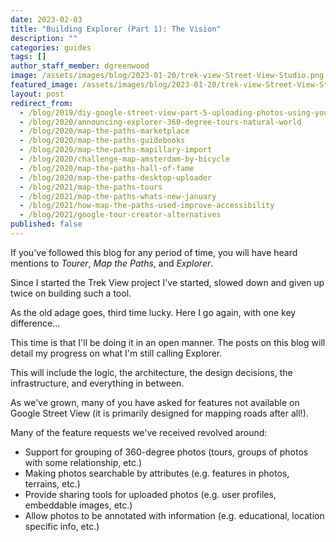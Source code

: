 ```yaml
---
date: 2023-02-03
title: "Building Explorer (Part 1): The Vision"
description: ""
categories: guides
tags: []
author_staff_member: dgreenwood
image: /assets/images/blog/2023-01-20/trek-view-Street-View-Studio.png
featured_image: /assets/images/blog/2023-01-20/trek-view-Street-View-Studio.png
layout: post
redirect_from:
  - /blog/2019/diy-google-street-view-part-5-uploading-photos-using-your-computer
  - /blog/2020/announcing-explorer-360-degree-tours-natural-world
  - /blog/2020/map-the-paths-marketplace
  - /blog/2020/map-the-paths-guidebooks
  - /blog/2020/map-the-paths-mapillary-import
  - /blog/2020/challenge-map-amsterdam-by-bicycle
  - /blog/2020/map-the-paths-hall-of-fame
  - /blog/2020/map-the-paths-desktop-uploader
  - /blog/2021/map-the-paths-tours
  - /blog/2021/map-the-paths-whats-new-january
  - /blog/2021/how-map-the-paths-used-improve-accessibility
  - /blog/2021/google-tour-creator-alternatives
published: false
---
```


If you've followed this blog for any period of time, you will have heard mentions to _Tourer_, _Map the Paths_, and _Explorer_.

Since I started the Trek View project I've started, slowed down and given up twice on building such a tool.

As the old adage goes, third time lucky. Here I go again, with one key difference...

This time is that I'll be doing it in an open manner. The posts on this blog will detail my progress on what I'm still calling Explorer.

This will include the logic, the architecture, the design decisions, the infrastructure, and everything in between.



 

As we've grown, many of you have asked for features not available on Google Street View (it is primarily designed for mapping roads after all!).

Many of the feature requests we've received revolved around:

* Support for grouping of 360-degree photos (tours, groups of photos with some relationship, etc.)
* Making photos searchable by attributes (e.g. features in photos, terrains, etc.)
* Provide sharing tools for uploaded photos (e.g. user profiles, embeddable images, etc.)
* Allow photos to be annotated with information (e.g. educational, location specific info, etc.)
